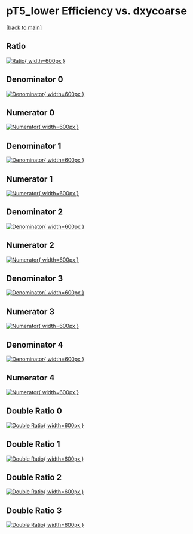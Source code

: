 # pT5_lower Efficiency vs. dxycoarse

[[back to main](./)]



## Ratio

[![Ratio](../mtv/var/pT5_lower_loweta_321_0_eff_dxycoarse.png){ width=600px }](../mtv/var/pT5_lower_loweta_321_0_eff_dxycoarse.pdf)

## Denominator 0

[![Denominator](../mtv/den/pT5_lower_loweta_321_0_eff_dxycoarse_den0.png){ width=600px }](../mtv/den/pT5_lower_loweta_321_0_eff_dxycoarse_den0.pdf)

## Numerator 0

[![Numerator](../mtv/num/pT5_lower_loweta_321_0_eff_dxycoarse_num0.png){ width=600px }](../mtv/num/pT5_lower_loweta_321_0_eff_dxycoarse_num0.pdf)

## Denominator 1

[![Denominator](../mtv/den/pT5_lower_loweta_321_0_eff_dxycoarse_den1.png){ width=600px }](../mtv/den/pT5_lower_loweta_321_0_eff_dxycoarse_den1.pdf)

## Numerator 1

[![Numerator](../mtv/num/pT5_lower_loweta_321_0_eff_dxycoarse_num1.png){ width=600px }](../mtv/num/pT5_lower_loweta_321_0_eff_dxycoarse_num1.pdf)

## Denominator 2

[![Denominator](../mtv/den/pT5_lower_loweta_321_0_eff_dxycoarse_den2.png){ width=600px }](../mtv/den/pT5_lower_loweta_321_0_eff_dxycoarse_den2.pdf)

## Numerator 2

[![Numerator](../mtv/num/pT5_lower_loweta_321_0_eff_dxycoarse_num2.png){ width=600px }](../mtv/num/pT5_lower_loweta_321_0_eff_dxycoarse_num2.pdf)

## Denominator 3

[![Denominator](../mtv/den/pT5_lower_loweta_321_0_eff_dxycoarse_den3.png){ width=600px }](../mtv/den/pT5_lower_loweta_321_0_eff_dxycoarse_den3.pdf)

## Numerator 3

[![Numerator](../mtv/num/pT5_lower_loweta_321_0_eff_dxycoarse_num3.png){ width=600px }](../mtv/num/pT5_lower_loweta_321_0_eff_dxycoarse_num3.pdf)

## Denominator 4

[![Denominator](../mtv/den/pT5_lower_loweta_321_0_eff_dxycoarse_den4.png){ width=600px }](../mtv/den/pT5_lower_loweta_321_0_eff_dxycoarse_den4.pdf)

## Numerator 4

[![Numerator](../mtv/num/pT5_lower_loweta_321_0_eff_dxycoarse_num4.png){ width=600px }](../mtv/num/pT5_lower_loweta_321_0_eff_dxycoarse_num4.pdf)

## Double Ratio 0

[![Double Ratio](../mtv/ratio/pT5_lower_loweta_321_0_eff_dxycoarse_ratio0.png){ width=600px }](../mtv/ratio/pT5_lower_loweta_321_0_eff_dxycoarse_ratio0.pdf)

## Double Ratio 1

[![Double Ratio](../mtv/ratio/pT5_lower_loweta_321_0_eff_dxycoarse_ratio1.png){ width=600px }](../mtv/ratio/pT5_lower_loweta_321_0_eff_dxycoarse_ratio1.pdf)

## Double Ratio 2

[![Double Ratio](../mtv/ratio/pT5_lower_loweta_321_0_eff_dxycoarse_ratio2.png){ width=600px }](../mtv/ratio/pT5_lower_loweta_321_0_eff_dxycoarse_ratio2.pdf)

## Double Ratio 3

[![Double Ratio](../mtv/ratio/pT5_lower_loweta_321_0_eff_dxycoarse_ratio3.png){ width=600px }](../mtv/ratio/pT5_lower_loweta_321_0_eff_dxycoarse_ratio3.pdf)

